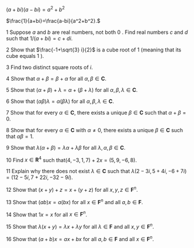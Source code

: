 $(a+bi)(a-bi)=a^2+b^2$

$\frac{1}{a+bi}=\frac{a-bi}{a^2+b^2}.$

1 Suppose $a$ and $b$ are real numbers, not both 0 . Find real numbers $c$ and $d$ such that $1 /(a+b i)=c+d i .$

2 Show that $\frac{-1+\sqrt{3} i}{2}$ is a cube root of 1 (meaning that its cube equals 1 ).

3 Find two distinct square roots of $i$.

4 Show that $\alpha+\beta=\beta+\alpha$ for all $\alpha, \beta \in \mathbf{C}$.

5 Show that $(\alpha+\beta)+\lambda=\alpha+(\beta+\lambda)$ for all $\alpha, \beta, \lambda \in \mathbf{C}$.

6 Show that $(\alpha \beta) \lambda=\alpha(\beta \lambda)$ for all $\alpha, \beta, \lambda \in \mathbf{C}$.

7 Show that for every $\alpha \in \mathbf{C}$, there exists a unique $\beta \in \mathbf{C}$ such that $\alpha+\beta=0$.

8 Show that for every $\alpha \in \mathbf{C}$ with $\alpha \neq 0$, there exists a unique $\beta \in \mathbf{C}$ such that $\alpha \beta=1$.

9 Show that $\lambda(\alpha+\beta)=\lambda \alpha+\lambda \beta$ for all $\lambda, \alpha, \beta \in \mathbf{C}$.

10 Find $x \in \mathbf{R}^4$ such that$(4,-3,1,7)+2 x=(5,9,-6,8) .$

11 Explain why there does not exist $\lambda \in \mathbf{C}$ such that $\lambda(2-3 i, 5+4 i,-6+7 i)=(12-5 i, 7+22 i,-32-9 i) .$

12 Show that $(x+y)+z=x+(y+z)$ for all $x, y, z \in \mathbf{F}^n$.

13 Show that $(a b) x=a(b x)$ for all $x \in \mathbf{F}^n$ and all $a, b \in \mathbf{F}$.

14 Show that $1 x=x$ for all $x \in \mathbf{F}^n$.

15 Show that $\lambda(x+y)=\lambda x+\lambda y$ for all $\lambda \in \mathbf{F}$ and all $x, y \in \mathbf{F}^n$.

16 Show that $(a+b) x=a x+b x$ for all $a, b \in \mathbf{F}$ and all $x \in \mathbf{F}^n$.

